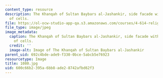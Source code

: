 ```yaml
---
content_type: resource
description: The Khanqah of Sultan Baybars al-Jashankir, side facade with three levels
  of cells.
file: https://ol-ocw-studio-app-qa.s3.amazonaws.com/courses/4-614-religious-architecture-and-islamic-cultures-fall-2002/600c66b2395a6bb8ade28742afbd62f3_1080.jpg
file_type: image/jpeg
image_metadata:
  caption: The Khanqah of Sultan Baybars al-Jashankir, side facade with three levels
    of cells.
  credit: ''
  image-alt: Image of The Khanqah of Sultan Baybars al-Jashankir
parent_uid: 692c4bde-ade9-f330-0bce-5abcb5e76923
resourcetype: Image
title: 1080.jpg
uid: 600c66b2-395a-6bb8-ade2-8742afbd62f3
---
```

